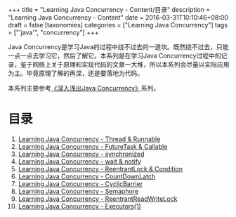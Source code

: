 +++
title = "Learning Java Concurrency - Content/目录"
description = "Learning Java Concurrency - Content"
date = 2016-03-31T10:10:46+08:00
draft = false
[taxonomies]
categories =  ["Learning Java Concurrency"]
tags = ["'java'", "concurrency"]
+++

Java Concurrency是学习Java的过程中绕不过去的一道坎。既然绕不过去，只能一点一点去学习它，然后了解它。本系列是在学习Java Concurrency过程中的记录，鉴于网络上关于原理和实现代码的文章一大堆，所以本系列会尽量以实际应用为主。毕竟原理了解的再深，还是要落地为代码。

本系列主要参考[《深入浅出Java Concurrency》](http://www.blogjava.net/xylz/archive/2010/07/08/325587.html)系列。

<!-- more -->

# 目录

1. [Learning Java Concurrency - Thread & Runnable](./2016-04-11-learning-java-concurrency-thread-runnable/index.md)
2. [Learning Java Concurrency - FutureTask & Callable](./2016-04-13-learning-java-concurrency-futuretask-callable/index.md)
3. [Learning Java Concurrency - synchronized](./2016-04-01-learning-java-concurrency-synchronized.md)
4. [Learning Java Concurrency - wait & notify](./2016-04-06-learning-java-concurrency-wait-notify/index.md)
5. [Learning Java Concurrency - ReentrantLock & Condition](./2016-04-07-learning-java-concurrency-reentrantlock-condition/index.md)
6. [Learning Java Concurrency - CountDownLatch](./2016-03-30-learning-java-concurrency-countdownlatch/index.md)
7. [Learning Java Concurrency - CyclicBarrier](./2016-03-30-learning-java-concurrency-cyclicbarrier/index.md)
8. [Learning Java Concurrency - Semaphore](./2016-03-30-learning-java-concurrent-semaphore/index.md)
9. [Learning Java Concurrency - ReentrantReadWriteLock](./2016-04-07-learning-java-concurrency-reentrantreadwritelock/index.md)
10. [Learning Java Concurrency - Executors(1)](./2016-04-15-learning-java-concurrency-executors-1-executorservice.md)
